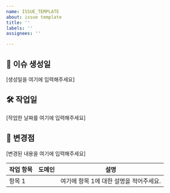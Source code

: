 ```yaml
---
name: ISSUE_TEMPLATE
about: issue template
title: ''
labels: ''
assignees: ''

---
```


## 📅 이슈 생성일
[생성일을 여기에 입력해주세요] 

## 🛠️ 작업일
[작업한 날짜를 여기에 입력해주세요]

## 🔄 변경점
[변경된 내용을 여기에 입력해주세요]

| 작업 항목 |  도메인  | 설명  |
|------------|-------------------|------------------------------------------|
| 항목 1    |  | 여기에 항목 1에 대한 설명을 적어주세요. |
